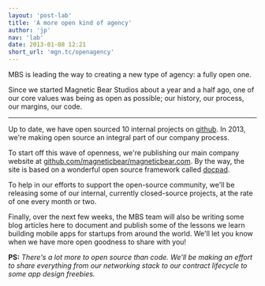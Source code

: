 ```yaml
---
layout: 'post-lab'
title: 'A more open kind of agency'
author: 'jp'
nav: 'lab'
date: 2013-01-08 12:21
short_url: 'mgn.tc/openagency'
---
```

MBS is leading the way to creating a new type of agency: a fully open one.

Since we started Magnetic Bear Studios about a year and a half ago, one of our core values was being as open as possible; our history, our process, our margins, our code.

---

Up to date, we have open sourced 10 internal projects on [github](https://github.com/magneticbear). In 2013, we're making open source an integral part of our company process.

To start off this wave of openness, we're publishing our main company website at [github.com/magneticbear/magneticbear.com](https://github.com/magneticbear/magneticbear.com). By the way, the site is based on a wonderful open source framework called [docpad](https://github.com/bevry/docpad).

To help in our efforts to support the open-source community, we'll be releasing some of our internal, currently closed-source projects, at the rate of one every month or two.

Finally, over the next few weeks, the MBS team will also be writing some blog articles here to document and publish some of the lessons we learn building mobile apps for startups from around the world.
We'll let you know when we have more open goodness to share with you!

**PS:** *There's a lot more to open source than code. We'll be making an effort to share everything from our networking stack to our contract lifecycle to some app design freebies.*